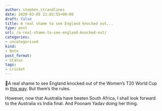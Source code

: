```yaml
---
author: stephen_strandlines
date: 2020-03-05 21:02:55+00:00
draft: false
title: A real shame to see England knocked out...
type: post
url: /a-real-shame-to-see-england-knocked-out/
categories:
- uncategorised
kind:
- Note
post_format:
- Status
tags:
- cricket
---
```


🏏A real shame to see England knocked out of the Women’s T20 World Cup in [this way](https://www.theguardian.com/sport/2020/mar/05/rain-scuppers-englands-chances-as-india-advance-to-world-t20-final). But them’s the rules.

However, now that Australia have beaten South Africa, I shall look forward to the Australia vs India final. And Poonam Yadav doing her thing.
